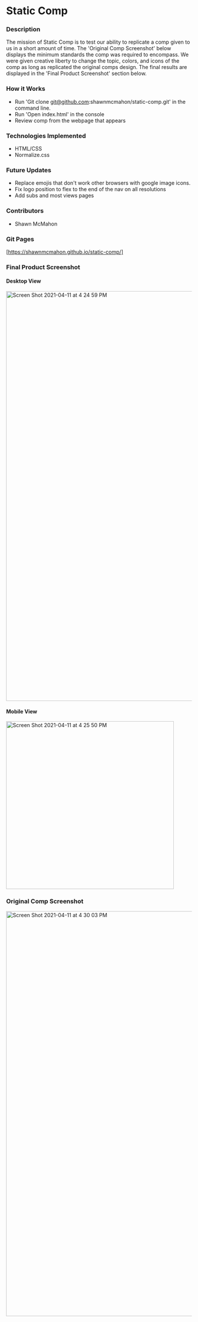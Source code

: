 # Static Comp

### Description
The mission of Static Comp is to test our ability to replicate a comp given to
us in a short amount of time. The 'Original Comp Screenshot' below displays
the minimum standards the comp was required to encompass. We were given creative
liberty to change the topic, colors, and icons of the comp as long as replicated
the original comps design. The final results are displayed in the 'Final
Product Screenshot' section below.


### How it Works
- Run 'Git clone git@github.com:shawnmcmahon/static-comp.git' in the command line.
- Run 'Open index.html' in the console
- Review comp from the webpage that appears

### Technologies Implemented
- HTML/CSS
- Normalize.css


### Future Updates
- Replace emojis that don't work other browsers with google image icons.
- Fix logo position to flex to the end of the nav on all resolutions
- Add subs and most views pages

### Contributors
- Shawn McMahon

### Git Pages
[https://shawnmcmahon.github.io/static-comp/]

### Final Product Screenshot

#### Desktop View
<img width="1111" alt="Screen Shot 2021-04-11 at 4 24 59 PM" src="https://user-images.githubusercontent.com/73731359/114323588-1aa1d800-9ae3-11eb-8a47-b7d4f611f365.png">

#### Mobile View
<img width="455" alt="Screen Shot 2021-04-11 at 4 25 50 PM" src="https://user-images.githubusercontent.com/73731359/114323593-1f668c00-9ae3-11eb-98e9-7595ba93edde.png">


### Original Comp Screenshot
<img width="1098" alt="Screen Shot 2021-04-11 at 4 30 03 PM" src="https://user-images.githubusercontent.com/73731359/114323620-46bd5900-9ae3-11eb-8909-3eaed4853fab.png">
